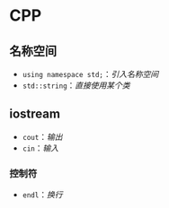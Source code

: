 # CPP

## 名称空间

- `using namespace std;`：_引入名称空间_
- `std::string`：_直接使用某个类_

## iostream

- `cout`：_输出_
- `cin`：_输入_

### 控制符

- `endl`：_换行_
